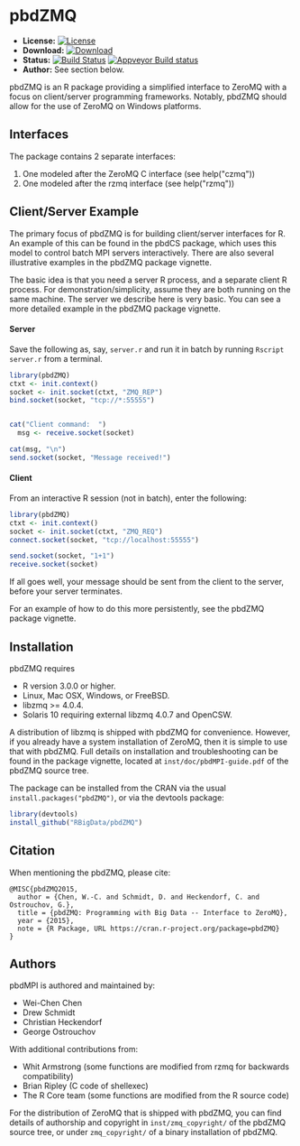 # pbdZMQ

* **License:** [![License](http://img.shields.io/badge/license-GPL%20v3-orange.svg?style=flat)](http://www.gnu.org/licenses/gpl-3.0.en.html)
* **Download:** [![Download](http://cranlogs.r-pkg.org/badges/pbdZMQ)](https://cran.r-project.org/package=pbdZMQ)
* **Status:** [![Build Status](https://travis-ci.org/snoweye/pbdZMQ.png)](https://travis-ci.org/snoweye/pbdZMQ) [![Appveyor Build status](https://ci.appveyor.com/api/projects/status/32r7s2skrgm9ubva?svg=true)](https://ci.appveyor.com/project/snoweye/pbdZMQ)
* **Author:** See section below.


pbdZMQ is an R package providing a simplified interface to ZeroMQ with a focus on client/server programming frameworks.  Notably, pbdZMQ should allow for the use of ZeroMQ on Windows platforms.


## Interfaces

The package contains 2 separate interfaces:

1. One modeled after the ZeroMQ C interface (see help("czmq"))
2. One modeled after the rzmq interface (see help("rzmq"))


## Client/Server Example

The primary focus of pbdZMQ is for building client/server interfaces for R.  An example of this can be found in the pbdCS package, which uses this model to control batch MPI servers interactively.  There are also several illustrative examples in the pbdZMQ package vignette.

The basic idea is that you need a server R process, and a separate client R process.  For demonstration/simplicity, assume they are both running on the same machine.  The server we describe here is very basic.  You can see a more detailed example in the pbdZMQ package vignette.


#### Server

Save the following as, say, `server.r` and run it in batch by running `Rscript server.r` from a terminal.

```r
library(pbdZMQ)
ctxt <- init.context()
socket <- init.socket(ctxt, "ZMQ_REP")
bind.socket(socket, "tcp://*:55555")


cat("Client command:  ")
  msg <- receive.socket(socket)

cat(msg, "\n")
send.socket(socket, "Message received!")
```


#### Client

From an interactive R session (not in batch), enter the following:

```r
library(pbdZMQ)
ctxt <- init.context()
socket <- init.socket(ctxt, "ZMQ_REQ")
connect.socket(socket, "tcp://localhost:55555")

send.socket(socket, "1+1")
receive.socket(socket)
```

If all goes well, your message should be sent from the client to the server, before your server terminates.

For an example of how to do this more persistently, see the pbdZMQ package vignette.


## Installation

pbdZMQ requires

* R version 3.0.0 or higher.
* Linux, Mac OSX, Windows, or FreeBSD.
* libzmq >= 4.0.4.
* Solaris 10 requiring external libzmq 4.0.7 and OpenCSW.

A distribution of libzmq is shipped with pbdZMQ for convenience.  However, if you already have a system installation of ZeroMQ, then it is simple to use that with pbdZMQ.  Full details on installation and troubleshooting can be found in the package vignette, located at `inst/doc/pbdMPI-guide.pdf` of the pbdZMQ source tree.

The package can be installed from the CRAN via the usual `install.packages("pbdZMQ")`, or via the devtools package:

```r
library(devtools)
install_github("RBigData/pbdZMQ")
```


## Citation

When mentioning the pbdZMQ, please cite:

```
@MISC{pbdZMQ2015,
  author = {Chen, W.-C. and Schmidt, D. and Heckendorf, C. and Ostrouchov, G.},
  title = {pbdZMQ: Programming with Big Data -- Interface to ZeroMQ},
  year = {2015},
  note = {R Package, URL https://cran.r-project.org/package=pbdZMQ}
}
```


## Authors

pbdMPI is authored and maintained by:

* Wei-Chen Chen
* Drew Schmidt
* Christian Heckendorf
* George Ostrouchov

With additional contributions from:

* Whit Armstrong (some functions are modified from rzmq for backwards compatibility)
* Brian Ripley (C code of shellexec)
* The R Core team (some functions are modified from the R source code)

For the distribution of ZeroMQ that is shipped with pbdZMQ, you can find details of authorship and copyright in `inst/zmq_copyright/` of the pbdZMQ source tree, or under `zmq_copyright/` of a binary installation of pbdZMQ.
